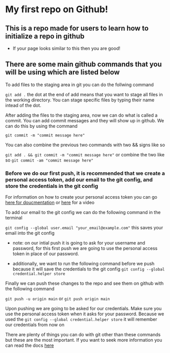 # My first repo on Github!

## This is a repo made for users to learn how to initialize a repo in github
- If your page looks similar to this then you are good!

## There are some main github commands that you will be using which are listed below

To add files to the staging area in git you can do the follwing command

`git add .` the dot at the end of add means that you want to stage all files in the working directory. You can stage specific files by typing their name intead of the dot.

After adding the files to the staging area, now we can do what is called a commit. You can add commit messages and they will show up in github. We can do this by using the command

`git commit -m "commit message here"`

You can also combine the previous two commands with two && signs like so

`git add . && git commit -m "commit message here"` or combine the two like so `git commit -am "commit message here"`

### Before we do our first push, it is recommended that we create a personal access token, add our email to the git config, and store the credentials in the git config

For information on how to create your personal access token you can go [here for doucmentation](https://docs.github.com/en/enterprise-server@3.4/authentication/keeping-your-account-and-data-secure/creating-a-personal-access-token) or [here](https://www.youtube.com/watch?v=ytSoabxSQ6E) for a video

To add our email to the git config we can do the following command in the terminal 

`git config --global user.email "your_email@example.com"` this saves your email into the git config

- note: on our intial push it is going to ask for your username and password, for this first push we are going to use the personal access token in place of our password. 

- additionally, we want to run the following command before we push because it will save the credentials to the git config `git config --global credential.helper store`


Finally we can push these changes to the repo and see them on github with the following command

`git push -u origin main` or `git push origin main` 

Upon pushing we are going to be asked for our credentials. Make sure you use the personal access token when it asks for your password. Because we used the `git config --global credential.helper store` it will remember our credentials from now on

There are plenty of things you can do with git other than these commands but these are the most important. If you want to seek more information you can read the docs [here](https://git-scm.com/doc)
